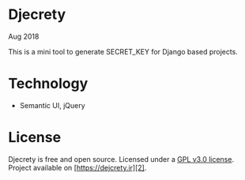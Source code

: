 Djecrety
========
Aug 2018

This is a mini tool to generate SECRET_KEY for Django based projects.

# Technology
* Semantic UI, jQuery

# License
Djecrety is free and open source. Licensed under a [GPL v3.0 license][1]. Project available on [https://dejcrety.ir][2].

[1]: https://www.gnu.org/licenses/gpl-3.0.en.html
[2]: https://djecrety.ir
